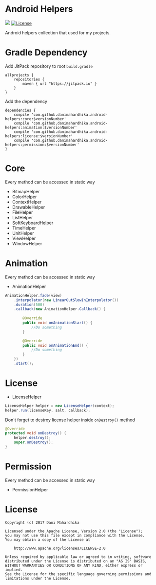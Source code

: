 # Android Helpers
[![](https://jitpack.io/v/danimahardhika/android-helpers.svg)](https://jitpack.io/#danimahardhika/android-helpers) [![License](https://img.shields.io/badge/License-Apache%202.0-blue.svg)](https://opensource.org/licenses/Apache-2.0) 

Android helpers collection that used for my projects.

# Gradle Dependency
Add JitPack repository to root ```build.gradle```
```Gradle
allprojects {
    repositories {
        maven { url "https://jitpack.io" }
    }
}
```
Add the dependency
```Gradle
dependencies {
    compile 'com.github.danimahardhika.android-helpers:core:$versionNumber'
    compile 'com.github.danimahardhika.android-helpers:animation:$versionNumber'
    compile 'com.github.danimahardhika.android-helpers:license:$versionNumber'
    compile 'com.github.danimahardhika.android-helpers:permission:$versionNumber'
}
```

# Core
Every method can be accessed in static way
* BitmapHelper
* ColorHelper
* ContextHelper
* DrawableHelper
* FileHelper
* ListHelper
* SoftKeyboardHelper
* TimeHelper
* UnitHelper
* ViewHelper
* WindowHelper

# Animation
Every method can be accessed in static way
* AnimationHelper
```java
AnimationHelper.fade(view)
    .interpolator(new LinearOutSlowInInterpolator())
    .duration(500)
    .callback(new AnimationHelper.Callback() {
    
        @Override
        public void onAnimationStart() {
            //Do something
        }

        @Override
        public void onAnimationEnd() {
            //Do something
        }
    })
    .start();
```

# License
* LicenseHelper
```java
LicenseHelper helper = new LicenseHelper(context);
helper.run(licenseKey, salt, callback);
```
Don't forget to destroy license helper inside `onDestroy()` method
```java
@Override
protected void onDestroy() {
    helper.destroy();
    super.onDestroy();
}
```

# Permission
Every method can be accessed in static way
* PermissionHelper

# License
```
Copyright (c) 2017 Dani Mahardhika

Licensed under the Apache License, Version 2.0 (the "License");
you may not use this file except in compliance with the License.
You may obtain a copy of the License at

    http://www.apache.org/licenses/LICENSE-2.0

Unless required by applicable law or agreed to in writing, software
distributed under the License is distributed on an "AS IS" BASIS,
WITHOUT WARRANTIES OR CONDITIONS OF ANY KIND, either express or implied.
See the License for the specific language governing permissions and
limitations under the License.
```
